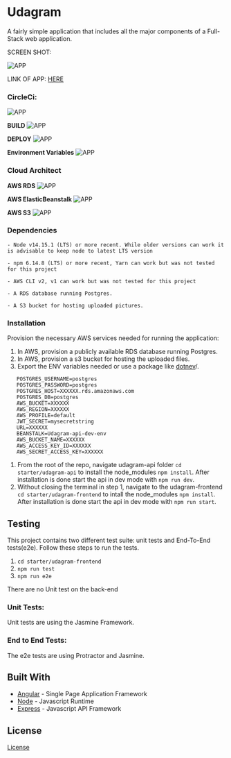 # Udagram

A fairly simple application that includes all the major components of a Full-Stack web application.

SCREEN SHOT:

![APP](screenshot.gif)

LINK OF APP: [HERE](http://myawsbucket-751397240851.s3-website-us-east-1.amazonaws.com/)



### CircleCi:
![APP](CICD.png)

**BUILD**
![APP](BUILD.png)

**DEPLOY**
![APP](DEPLOY.png)

**Environment Variables**
![APP](circle_ci_env.png)


### Cloud Architect

**AWS RDS**
![APP](RDS.png)

**AWS ElasticBeanstalk**
![APP](ElasticBeanstalk.png)

**AWS S3**
![APP](S3.png)


### Dependencies

```
- Node v14.15.1 (LTS) or more recent. While older versions can work it is advisable to keep node to latest LTS version

- npm 6.14.8 (LTS) or more recent, Yarn can work but was not tested for this project

- AWS CLI v2, v1 can work but was not tested for this project

- A RDS database running Postgres.

- A S3 bucket for hosting uploaded pictures.

```

### Installation

Provision the necessary AWS services needed for running the application:

1. In AWS, provision a publicly available RDS database running Postgres. <Place holder for link to classroom article>
1. In AWS, provision a s3 bucket for hosting the uploaded files. <Place holder for tlink to classroom article>
1. Export the ENV variables needed or use a package like [dotnev](https://www.npmjs.com/package/dotenv)/.
 ```
    POSTGRES_USERNAME=postgres
    POSTGRES_PASSWORD=postgres
    POSTGRES_HOST=XXXXXX.rds.amazonaws.com
    POSTGRES_DB=postgres
    AWS_BUCKET=XXXXXX
    AWS_REGION=XXXXXX
    AWS_PROFILE=default
    JWT_SECRET=mysecretstring
    URL=XXXXXX
    BEANSTALK=Udagram-api-dev-env
    AWS_BUCKET_NAME=XXXXXX
    AWS_ACCESS_KEY_ID=XXXXXX
    AWS_SECRET_ACCESS_KEY=XXXXXX
 ```
1. From the root of the repo, navigate udagram-api folder `cd starter/udagram-api` to install the node_modules `npm install`. After installation is done start the api in dev mode with `npm run dev`.
1. Without closing the terminal in step 1, navigate to the udagram-frontend `cd starter/udagram-frontend` to intall the node_modules `npm install`. After installation is done start the api in dev mode with `npm run start`.

## Testing

This project contains two different test suite: unit tests and End-To-End tests(e2e). Follow these steps to run the tests.

1. `cd starter/udagram-frontend`
1. `npm run test`
1. `npm run e2e`

There are no Unit test on the back-end

### Unit Tests:

Unit tests are using the Jasmine Framework.

### End to End Tests:

The e2e tests are using Protractor and Jasmine.

## Built With

- [Angular](https://angular.io/) - Single Page Application Framework
- [Node](https://nodejs.org) - Javascript Runtime
- [Express](https://expressjs.com/) - Javascript API Framework

## License

[License](LICENSE.txt)

